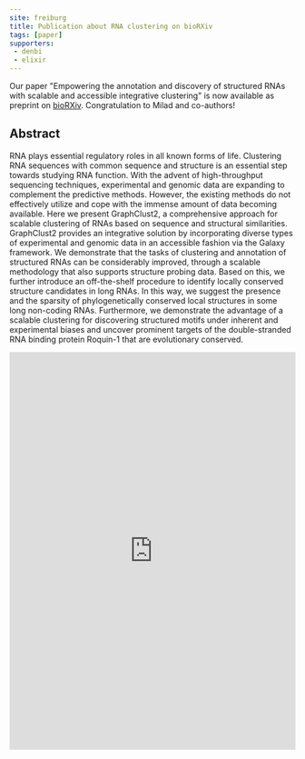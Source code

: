 ```yaml
---
site: freiburg
title: Publication about RNA clustering on bioRXiv
tags: [paper]
supporters:
 - denbi
 - elixir
---
```


Our paper "Empowering the annotation and discovery of structured RNAs with scalable and accessible integrative clustering" is now available as preprint on [bioRXiv](https://doi.org/10.1101/550335). Congratulation to Milad and co-authors!

## Abstract

RNA  plays  essential  regulatory  roles  in  all  known  forms  of life. Clustering RNA sequences with common sequence and structure is an essential step towards studying RNA function. With  the  advent  of  high-throughput  sequencing  techniques, experimental and genomic data are expanding to complement the predictive methods. However, the existing methods do not effectively utilize and cope with the immense amount of data becoming available. Here we present GraphClust2, a comprehensive approach for scalable clustering of RNAs based on sequence and structural similarities. GraphClust2 provides an integrative solution by incorporating  diverse  types  of  experimental  and  genomic data in an accessible fashion via the Galaxy framework. We demonstrate  that  the  tasks  of  clustering  and  annotation  of
structured  RNAs  can  be  considerably  improved,  through  a scalable  methodology  that  also  supports  structure  probing data.  Based  on  this,  we  further  introduce  an  off-the-shelf procedure  to  identify  locally  conserved  structure  candidates in long RNAs. In this way, we suggest the presence and the sparsity of phylogenetically conserved local structures in some long  non-coding  RNAs.  Furthermore,  we  demonstrate  the advantage of a scalable clustering for discovering structured motifs  under  inherent  and  experimental  biases  and  uncover prominent targets of the double-stranded RNA binding protein Roquin-1 that are evolutionary conserved.

<embed src="https://www.biorxiv.org/content/early/2019/02/20/550335.full.pdf" width="100%" height="700" type='application/pdf'>
